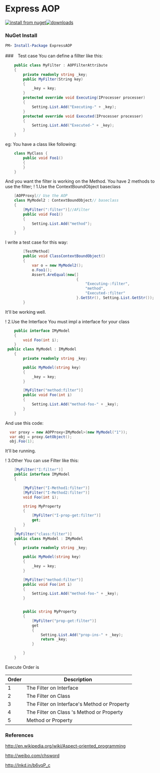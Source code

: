 # Express AOP
[![install from nuget](http://img.shields.io/nuget/v/expressaop.svg?style=flat-square)](https://www.nuget.org/packages/expressaop)[![downloads](http://img.shields.io/nuget/dt/expressaop.svg?style=flat-square)](https://www.nuget.org/packages/expressaop)
### NuGet Install
``` powershell
PM> Install-Package ExpressAOP
```


###　Test case
You can define a fillter like this:
```c#
    public class MyFilter : AOPFilterAttribute
    {
        private readonly string _key;
        public MyFilter(String key)
        {
            _key = key;
        }
        protected override void Executing(IProcesser processer)
        {
            Setting.List.Add("Executing-" + _key);
        }
        protected override void Executed(IProcesser processer)
        {
            Setting.List.Add("Executed-" + _key);
        }
    }
```
eg: You have a class like following:
```c#
    class MyClass {
        public void Foo1()
        {
        }
    }
```
And you want the filter is working on the Method.
You have 2 methods to use the filter;
! 1.Use the ContextBoundObject baseclass
```c#
    [AOPProxy]// Use the AOP
    class MyModel2 : ContextBoundObject// baseclass
    {
        [MyFilter(":filter")]//AFilter
        public void Foo1()
        {
            Setting.List.Add("method");
        }
    }
```
I write a test case for this way:
```c#
        [TestMethod]
        public void ClassContextBoundObject()
        {
            var o = new MyModel2();
            o.Foo1();
            Assert.AreEqual(new[]
                                {
                                    "Executing-:filter",
                                    "method",
                                    "Executed-:filter"
                                }.GetStr(), Setting.List.GetStr());
        }
```
It'll be working well.

! 2.Use the Interface
You must impl a interface for your class
```c#
    public interface IMyModel
    {
        void Foo(int i);
    }
 public class MyModel : IMyModel
    {
        private readonly string _key;

        public MyModel(string key)
        {
            _key = key;
        }

        [MyFilter("method:filter")]
        public void Foo(int i)
        {
            Setting.List.Add("method-foo-" + _key);
        }
    }
```

And use this code:
```c#
  var proxy = new AOPProxy<IMyModel>(new MyModel("1"));
  var obj = proxy.GetObject();
  obj.Foo(1);
```
It'll be running.

! 3.Other
You can use Filter like this:
```c#
    [MyFilter("I:filter")]
    public interface IMyModel
    {

        [MyFilter("I-Method1:filter")]
        [MyFilter("I-Method2:filter")]
        void Foo(int i);

        string MyProperty
        {
            [MyFilter("I-prop-get:filter")]
            get;
        }
    }
    [MyFilter("class:filter")]
    public class MyModel : IMyModel
    {
        private readonly string _key;

        public MyModel(string key)
        {
            _key = key;
        }

        [MyFilter("method:filter")]
        public void Foo(int i)
        {
            Setting.List.Add("method-foo-" + _key);
        }


        public string MyProperty
        {
            [MyFilter("prop-get:filter")]
            get
            {
                Setting.List.Add("prop-ins-" + _key);
                return _key;
            }

        }
    }
```

Execute Order is

Order | Description 
------------- | -------------
1 | The Filter on Interface 
2 | The Filter on Class 
3 | The Filter on Interface's Method or Property 
4 | The Filter on Class 's Method or Property 
5 | Method or Property 

### References
http://en.wikipedia.org/wiki/Aspect-oriented_programming

http://weibo.com/chsword

http://lnkd.in/b6vqP_c
